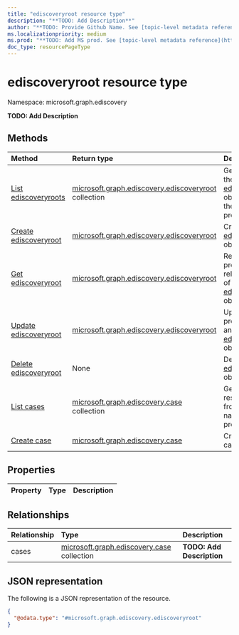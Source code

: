 ```yaml
---
title: "ediscoveryroot resource type"
description: "**TODO: Add Description**"
author: "**TODO: Provide Github Name. See [topic-level metadata reference](https://msgo.azurewebsites.net/add/document/guidelines/metadata.html#topic-level-metadata)**"
ms.localizationpriority: medium
ms.prod: "**TODO: Add MS prod. See [topic-level metadata reference](https://msgo.azurewebsites.net/add/document/guidelines/metadata.html#topic-level-metadata)**"
doc_type: resourcePageType
---
```


# ediscoveryroot resource type

Namespace: microsoft.graph.ediscovery



**TODO: Add Description**

## Methods
|Method|Return type|Description|
|:---|:---|:---|
|[List ediscoveryroots](../api/ediscovery-ediscoveryroot-list.md)|[microsoft.graph.ediscovery.ediscoveryroot](../resources/ediscovery-ediscoveryroot.md) collection|Get a list of the [ediscoveryroot](../resources/ediscovery-ediscoveryroot.md) objects and their properties.|
|[Create ediscoveryroot](../api/ediscovery-ediscoveryroot-create.md)|[microsoft.graph.ediscovery.ediscoveryroot](../resources/ediscovery-ediscoveryroot.md)|Create a new [ediscoveryroot](../resources/ediscovery-ediscoveryroot.md) object.|
|[Get ediscoveryroot](../api/ediscovery-ediscoveryroot-get.md)|[microsoft.graph.ediscovery.ediscoveryroot](../resources/ediscovery-ediscoveryroot.md)|Read the properties and relationships of an [ediscoveryroot](../resources/ediscovery-ediscoveryroot.md) object.|
|[Update ediscoveryroot](../api/ediscovery-ediscoveryroot-update.md)|[microsoft.graph.ediscovery.ediscoveryroot](../resources/ediscovery-ediscoveryroot.md)|Update the properties of an [ediscoveryroot](../resources/ediscovery-ediscoveryroot.md) object.|
|[Delete ediscoveryroot](../api/ediscovery-ediscoveryroot-delete.md)|None|Deletes an [ediscoveryroot](../resources/ediscovery-ediscoveryroot.md) object.|
|[List cases](../api/ediscovery-ediscoveryroot-list-cases.md)|[microsoft.graph.ediscovery.case](../resources/ediscovery-case.md) collection|Get the case resources from the cases navigation property.|
|[Create case](../api/ediscovery-ediscoveryroot-post-cases.md)|[microsoft.graph.ediscovery.case](../resources/ediscovery-case.md)|Create a new case object.|

## Properties
|Property|Type|Description|
|:---|:---|:---|

## Relationships
|Relationship|Type|Description|
|:---|:---|:---|
|cases|[microsoft.graph.ediscovery.case](../resources/ediscovery-case.md) collection|**TODO: Add Description**|

## JSON representation
The following is a JSON representation of the resource.
<!-- {
  "blockType": "resource",
  "keyProperty": "id",
  "@odata.type": "microsoft.graph.ediscovery.ediscoveryroot",
  "openType": false
}
-->
``` json
{
  "@odata.type": "#microsoft.graph.ediscovery.ediscoveryroot"
}
```


